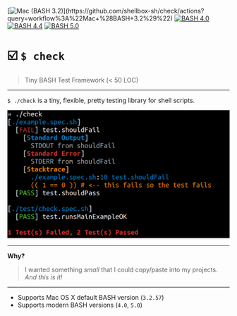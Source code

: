 [![Mac (BASH 3.2)](https://github.com/shellbox-sh/check/workflows/Mac%20(BASH%203.2)/badge.svg)](https://github.com/shellbox-sh/check/actions?query=workflow%3A%22Mac+%28BASH+3.2%29%22) [![BASH 4.0](https://github.com/shellbox-sh/check/workflows/BASH%204.0/badge.svg)](https://github.com/shellbox-sh/check/actions?query=workflow%3A%22BASH+4.0%22) [![BASH 4.4](https://github.com/shellbox-sh/check/workflows/BASH%204.4/badge.svg)](https://github.com/shellbox-sh/check/actions?query=workflow%3A%22BASH+4.4%22) [![BASH 5.0](https://github.com/shellbox-sh/check/workflows/BASH%205.0/badge.svg)](https://github.com/shellbox-sh/check/actions?query=workflow%3A%22BASH+5.0%22)

# ☑️ `$ check`

> Tiny BASH Test Framework (< 50 LOC)

---

`$ ./check` is a tiny, flexible, pretty testing library for shell scripts.

<img alt="Screenshot of check test output" src="screenshot.png">

---

**Why?**

> I wanted something _small_ that I could copy/paste into my projects. _And this is it!_

---

- Supports Mac OS X default BASH version (`3.2.57`)
- Supports modern BASH versions (`4.0`, `5.0`)

